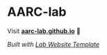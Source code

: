 
# AARC-lab

Visit **[aarc-lab.github.io](https://aarc-lab.github.io)** 🚀

_Built with [Lab Website Template](https://greene-lab.gitbook.io/lab-website-template-docs)_
